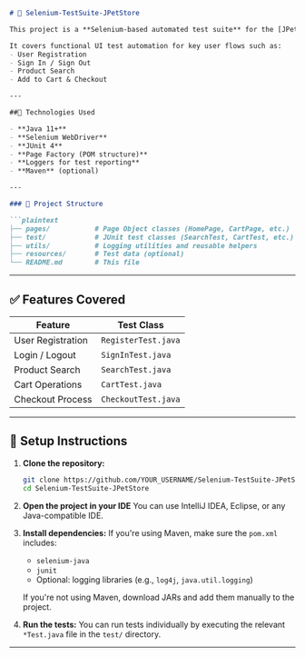 ````markdown
# 🧪 Selenium-TestSuite-JPetStore

This project is a **Selenium-based automated test suite** for the [JPetStore demo website](https://jpetstore.aspectran.com/), built using the **Page Object Model (POM)** design pattern.

It covers functional UI test automation for key user flows such as:
- User Registration
- Sign In / Sign Out
- Product Search
- Add to Cart & Checkout

---

##🚀 Technologies Used

- **Java 11+**
- **Selenium WebDriver**
- **JUnit 4**
- **Page Factory (POM structure)**
- **Loggers for test reporting**
- **Maven** (optional)

---

### 📁 Project Structure

```plaintext
├── pages/           # Page Object classes (HomePage, CartPage, etc.)
├── test/            # JUnit test classes (SearchTest, CartTest, etc.)
├── utils/           # Logging utilities and reusable helpers
├── resources/       # Test data (optional)
└── README.md        # This file
````

---

## ✅ Features Covered

| Feature           | Test Class          |
| ----------------- | ------------------- |
| User Registration | `RegisterTest.java` |
| Login / Logout    | `SignInTest.java`   |
| Product Search    | `SearchTest.java`   |
| Cart Operations   | `CartTest.java`     |
| Checkout Process  | `CheckoutTest.java` |

---

## 🔧 Setup Instructions

1. **Clone the repository:**

   ```bash
   git clone https://github.com/YOUR_USERNAME/Selenium-TestSuite-JPetStore.git
   cd Selenium-TestSuite-JPetStore
   ```

2. **Open the project in your IDE**
   You can use IntelliJ IDEA, Eclipse, or any Java-compatible IDE.

3. **Install dependencies:**
   If you're using Maven, make sure the `pom.xml` includes:

   * `selenium-java`
   * `junit`
   * Optional: logging libraries (e.g., `log4j`, `java.util.logging`)

   If you're not using Maven, download JARs and add them manually to the project.

4. **Run the tests:**
   You can run tests individually by executing the relevant `*Test.java` file in the `test/` directory.

---


